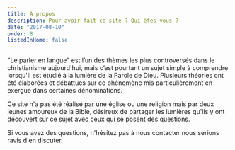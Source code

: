 ```yaml
---
title: À propos
description: Pour avoir fait ce site ? Qui êtes-vous ?
date: "2017-08-10"
order: 8
listedInHome: false
---
```


"Le parler en langue" est l’un des thèmes les plus controversés dans le christianisme aujourd'hui, mais c’est pourtant un sujet simple à comprendre lorsqu'il est étudié à la lumière de la Parole de Dieu.  Plusieurs théories ont été élaborées et débattues sur ce phénomène mis particulièrement en exergue dans certaines dénominations. 

Ce site n'a pas été réalisé par une église ou une religion mais par deux jeunes amoureux de la Bible, désireux de partager les lumières qu'ils y ont découvert sur ce sujet avec ceux qui se posent des questions.

Si vous avez des questions, n'hésitez pas à nous contacter nous serions ravis d'en discuter.
